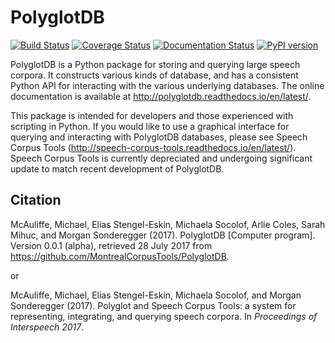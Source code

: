 PolyglotDB
==========

[![Build Status](https://travis-ci.org/MontrealCorpusTools/PolyglotDB.svg?branch=master)](https://travis-ci.org/MontrealCorpusTools/PolyglotDB)
[![Coverage Status](https://coveralls.io/repos/MontrealCorpusTools/PolyglotDB/badge.svg?branch=master&service=github)](https://coveralls.io/github/MontrealCorpusTools/PolyglotDB?branch=master)
[![Documentation Status](https://readthedocs.org/projects/polyglotdb/badge/?version=latest)](http://polyglotdb.readthedocs.org/en/latest/?badge=latest)
[![PyPI version](https://badge.fury.io/py/polyglotdb.svg)](https://badge.fury.io/py/polyglotdb)


PolyglotDB is a Python package for storing and querying large speech corpora.  It constructs various kinds of database,
and has a consistent Python API for interacting with the various underlying databases.  The online documentation is
available at http://polyglotdb.readthedocs.io/en/latest/.

This package is intended for developers and those experienced with scripting in Python.  If you would like to use a
graphical interface for querying and interacting with PolyglotDB databases, please see Speech Corpus Tools
(http://speech-corpus-tools.readthedocs.io/en/latest/).  Speech Corpus Tools is currently depreciated and undergoing
significant update to match recent development of PolyglotDB.

Citation
--------

McAuliffe, Michael, Elias Stengel-Eskin, Michaela Socolof, Arlie Coles, Sarah Mihuc, and Morgan Sonderegger (2017). PolyglotDB [Computer program]. Version 0.0.1 (alpha), retrieved 28 July 2017 from https://github.com/MontrealCorpusTools/PolyglotDB.

or

McAuliffe, Michael, Elias Stengel-Eskin, Michaela Socolof, and Morgan Sonderegger (2017). Polyglot and Speech Corpus Tools: a system for representing, integrating, and querying speech corpora. In *Proceedings of Interspeech 2017*.
